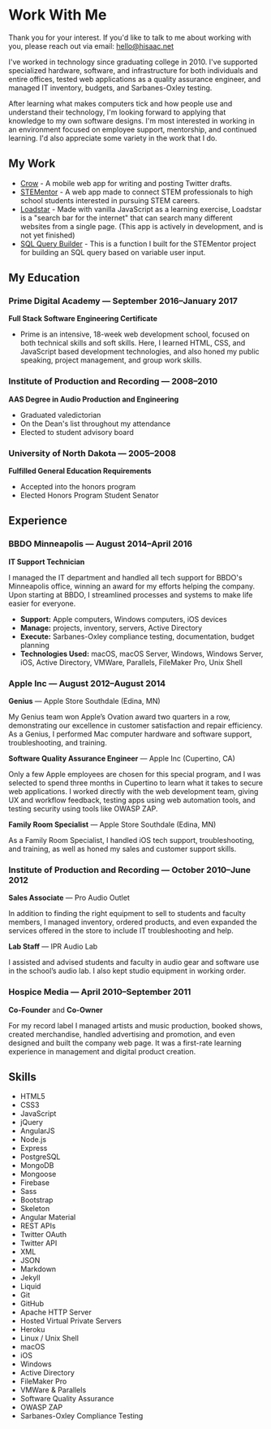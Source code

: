 # Work With Me

Thank you for your interest. If you'd like to talk to me about working with you, please reach out via email: [hello@hisaac.net](mailto:hello@hisaac.net)

I've worked in technology since graduating college in 2010. I've supported specialized hardware, software, and infrastructure for both individuals and entire offices, tested web applications as a quality assurance engineer, and managed IT inventory, budgets, and Sarbanes-Oxley testing.

After learning what makes computers tick and how people use and understand their technology, I'm looking forward to applying that knowledge to my own software designs. I'm most interested in working in an environment focused on employee support, mentorship, and continued learning. I'd also appreciate some variety in the work that I do.

## My Work

- [Crow](http://github.com/hisaac/crow) - A mobile web app for writing and posting Twitter drafts.
- [STEMentor](http://github.com/stementor/stementor) - A web app made to connect STEM professionals to high school students interested in pursuing STEM careers.
- [Loadstar](http://github.com/hisaac/loadstar) - Made with vanilla JavaScript as a learning exercise, Loadstar is a "search bar for the internet" that can search many different websites from a single page. (This app is actively in development, and is not yet finished)
- [SQL Query Builder](http://codepen.io) - This is a function I built for the STEMentor project for building an SQL query based on variable user input.

## My Education

### Prime Digital Academy — September 2016–January 2017

**Full Stack Software Engineering Certificate**  
- Prime is an intensive, 18-week web development school, focused on both technical skills and soft skills. Here, I learned HTML, CSS, and JavaScript based development technologies, and also honed my public speaking, project management, and group work skills.

### Institute of Production and Recording — 2008–2010

**AAS Degree in Audio Production and Engineering**

- Graduated valedictorian
- On the Dean's list throughout my attendance
- Elected to student advisory board

### University of North Dakota — 2005–2008

**Fulfilled General Education Requirements**

- Accepted into the honors program
- Elected Honors Program Student Senator

## Experience

### BBDO Minneapolis — August 2014–April 2016

**IT Support Technician**

I managed the IT department and handled all tech support for BBDO's Minneapolis office, winning an award for my efforts helping the company. Upon starting at BBDO, I streamlined processes and systems to make life easier for everyone.

- **Support:** Apple computers, Windows computers, iOS devices
- **Manage:** projects, inventory, servers, Active Directory
- **Execute:** Sarbanes-Oxley compliance testing, documentation, budget planning
- **Technologies Used:** macOS, macOS Server, Windows, Windows Server, iOS, Active Directory, VMWare, Parallels, FileMaker Pro, Unix Shell

### Apple Inc — August 2012–August 2014

**Genius** — Apple Store Southdale (Edina, MN)

My Genius team won Apple’s Ovation award two quarters in a row, demonstrating our excellence in customer satisfaction and repair efficiency. As a Genius, I performed Mac computer hardware and software support, troubleshooting, and training.

**Software Quality Assurance Engineer** — Apple Inc (Cupertino, CA)

Only a few Apple employees are chosen for this special program, and I was selected to spend three months in Cupertino to learn what it takes to secure web applications. I worked directly with the web development team, giving UX and workflow feedback, testing apps using web automation tools, and testing security using tools like OWASP ZAP.

**Family Room Specialist** — Apple Store Southdale (Edina, MN)

As a Family Room Specialist, I handled iOS tech support, troubleshooting, and training, as well as honed my sales
and customer support skills.

### Institute of Production and Recording — October 2010–June 2012

**Sales Associate** — Pro Audio Outlet

In addition to finding the right equipment to sell to students and faculty members, I managed inventory, ordered products, and even expanded the services offered in the store to include IT troubleshooting and help.

**Lab Staff** — IPR Audio Lab

I assisted and advised students and faculty in audio gear and software use in the school’s audio lab. I also kept studio
equipment in working order.

### Hospice Media — April 2010–September 2011

**Co-Founder** and **Co-Owner**

For my record label I managed artists and music production, booked shows, created merchandise, handled advertising and promotion, and even designed and built the company web page. It was a first-rate learning experience in management and digital product creation.

## Skills

- HTML5
- CSS3
- JavaScript
- jQuery
- AngularJS
- Node.js
- Express
- PostgreSQL
- MongoDB
- Mongoose
- Firebase
- Sass
- Bootstrap
- Skeleton
- Angular Material
- REST APIs
- Twitter OAuth
- Twitter API
- XML
- JSON
- Markdown
- Jekyll
- Liquid
- Git
- GitHub
- Apache HTTP Server
- Hosted Virtual Private Servers
- Heroku
- Linux / Unix Shell
- macOS
- iOS
- Windows
- Active Directory
- FileMaker Pro
- VMWare & Parallels
- Software Quality Assurance
- OWASP ZAP
- Sarbanes-Oxley Compliance Testing
